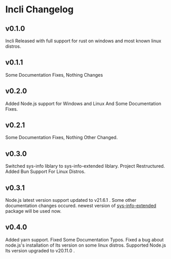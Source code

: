 # Incli Changelog

## v0.1.0

Incli Released with full support for rust on windows and most known linux distros.

## v0.1.1

Some Documentation Fixes, Nothing Changes

## v0.2.0

Added Node.js support for Windows and Linux And Some Documentation Fixes.

## v0.2.1

Some Documentation Fixes, Nothing Other Changed.

## v0.3.0

Switched sys-info liblary to sys-info-extended liblary.
Project Restructured.
Added Bun Support For Linux Distros.

## v0.3.1

Node.js latest version support updated to v21.6.1 . 
Some other documentation changes occured.
newest version of [sys-info-extended](https://crates.io/crates/sys-info-extended) package will be used now.

## v0.4.0

Added yarn support.
Fixed Some Documentation Typos.
Fixed a bug about node.js's installation of lts version on some linux distros.
Supported Node.js lts version upgraded to v20.11.0 .
